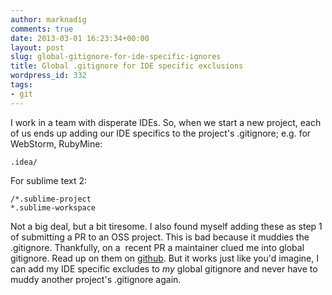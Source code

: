 ```yaml
---
author: marknadig
comments: true
date: 2013-03-01 16:23:34+00:00
layout: post
slug: global-gitignore-for-ide-specific-ignores
title: Global .gitignore for IDE specific exclusions
wordpress_id: 332
tags:
- git
---
```


I work in a team with disperate IDEs. So, when we start a new project, each of us ends up adding our IDE specifics to the project's .gitignore; e.g. for WebStorm, RubyMine:

    
    .idea/


For sublime text 2:

    
    /*.sublime-project
    *.sublime-workspace


Not a big deal, but a bit tiresome. I also found myself adding these as step 1 of submitting a PR to an OSS project. This is bad because it muddies the .gitignore. Thankfully, on a  recent PR a maintainer clued me into global gitignore. Read up on them on [github](https://help.github.com/articles/ignoring-files). But it works just like you'd imagine, I can add my IDE specific excludes to _my_ global gitignore and never have to muddy another project's .gitignore again.
